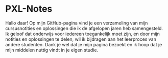 # PXL-Notes

Hallo daar! Op mijn GitHub-pagina vind je een verzameling van mijn cursusnotities en oplossingen die ik de afgelopen jaren heb samengesteld. 
Ik geloof dat onderwijs voor iedereen toegankelijk moet zijn, en door mijn notities en oplossingen te delen, wil ik bijdragen aan het leerproces van andere studenten.
Dank je wel dat je mijn pagina bezoekt en ik hoop dat je mijn middelen nuttig vindt in je eigen studie.
